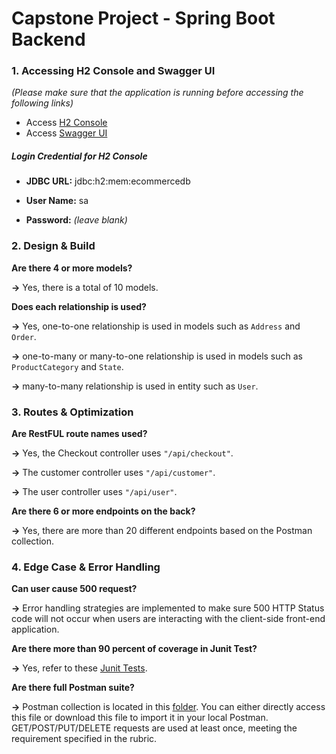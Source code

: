 # Capstone Project - Spring Boot Backend
 
### 1. Accessing H2 Console and Swagger UI 
*(Please make sure that the application is running before accessing the following links)*
- Access [H2 Console](http://localhost:8080/h2-console)
- Access [Swagger UI](http://localhost:8080/swagger-ui/index.html#/)

##### Login Credential for H2 Console
- **JDBC URL:** jdbc:h2:mem:ecommercedb

- **User Name:** sa

- **Password:** *(leave blank)*

### 2. Design & Build
**Are there 4 or more models?** 

**&rarr;** Yes, there is a total of 10 models.

**Does each relationship is used?** 

**&rarr;** Yes, one-to-one relationship is used in models such as `Address` and `Order`.

**&rarr;** one-to-many or many-to-one relationship is used in models such as `ProductCategory` and `State`.

**&rarr;** many-to-many relationship is used in entity such as `User`.

### 3. Routes & Optimization

**Are RestFUL route names used?**

**&rarr;** Yes, the Checkout controller uses `"/api/checkout"`.

**&rarr;** The customer controller uses `"/api/customer"`.

**&rarr;** The user controller uses `"/api/user"`.


**Are there 6 or more endpoints on the back?**

**&rarr;** Yes, there are more than 20 different endpoints based on the Postman collection.


### 4. Edge Case & Error Handling

**Can user cause 500 request?**

**&rarr;** Error handling strategies are implemented to make sure 500 HTTP Status code will not occur when users are interacting with the client-side front-end application. 

**Are there more than 90 percent of coverage in Junit Test?**

**&rarr;** Yes, refer to these [Junit Tests](https://github.com/seanjungmsba/java-mod-11-capstone-backend/tree/main/spring-boot-backend/src/test/java/com/example/springbackend/service).

**Are there full Postman suite?**

**&rarr;** Postman collection is located in this [folder](https://github.com/seanjungmsba/java-mod-11-capstone-backend/blob/main/spring-boot-backend/postman_collection). You can either directly access this file or download this file to import it in your local Postman. GET/POST/PUT/DELETE requests are used at least once, meeting the requirement specified in the rubric.

